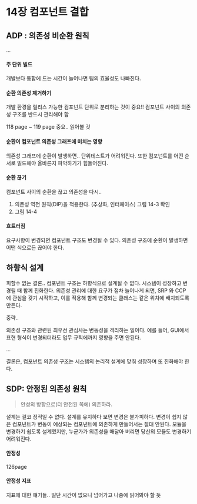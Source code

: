 # 14장 컴포넌트 결합

## ADP : 의존성 비순환 원칙

... 

#### 주 단위 빌드

개발보다 통합에 드는 시간이 늘어나면 팀의 효율성도 나빠진다.


#### 순환 의존성 제거하기

개발 환경을 릴리스 가능한 컴포넌트 단위로 분리하는 것이 중요!! 
컴포넌트 사이의 의존성 구조를 반드시 관리해야 함

118 page ~ 119 page 중요.. 읽어볼 것

#### 순환이 컴포넌트 의존성 그래프에 미치는 영향

의존성 그래프에 순환이 발생하면.. 단위테스트가 어려워진다. 또한 컴포넌트를 어떤 순서로 빌드해야 올바른지 파악하기가 힘들어진다. 

#### 순환 끊기

컴포넌트 사이의 순환을 끊고 의존성을 다시..

1. 의존성 역전 원칙(DIP)을 적용한다. (추상화, 인터페이스) 그림 14-3 확인
2. 그림 14-4

#### 흐트러짐

요구사항이 변경되면 컴포넌트 구조도 변경될 수 있다. 의존성 구조에 순환이 발생하면 어떤 식으로든 끊어야 한다. 

## 하향식 설계

피할수 없는 결론.. 컴포넌트 구조는 하향식으로 설계될 수 없다. 시스템이 성장하고 변경될 때 함께 진화한다. 
의존성 관리에 대한 요구가 점차 늘어나게 되면, SRP 와 CCP 에 관심을 갖기 시작하고, 이를 적용해 함께 변경되는 클래스는 같은 위치에 배치되도록 만든다. 

중략..

의존성 구조와 관련된 최우선 관심사는 변동성을 격리하는 일이다. 예를 들어, GUI에서 표현 형식이 변경되더라도 업무 규칙에까지 영향을 주면 안된다. 

... 

결론은, 컴포넌트 의존성 구조는 시스템의 논리적 설계에 맞춰 성장하며 또 진화해야 한다. 

## SDP: 안정된 의존성 원칙 

>안성의 방향으로(더 안전된 쪽에) 의존하라.

설계는 결코 정적일 수 없다. 설계를 유지하다 보면 변경은 불가피하다. 
변경이 쉽지 않은 컴포넌트가 변동이 예상되는 컴포넌트에 의존하게 만들어서는 절대 안된다. 
모듈을 변경하기 쉽도록 설계헸지만, 누군가가 의존성을 매달아 버리면 당신의 모듈도 변경하기 어려워진다. 

#### 안정성

126page 

#### 안정성 지표

지표에 대한 얘기들.. 일단 시간이 없으니 넘어가고 나중에 읽어봐야 할 듯









